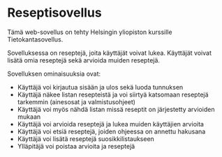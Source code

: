 # Reseptisovellus

Tämä web-sovellus on tehty Helsingin yliopiston kurssille Tietokantasovellus. 

Sovelluksessa on reseptejä, joita käyttäjät voivat lukea. Käyttäjät voivat lisätä omia reseptejä sekä arvioida muiden reseptejä. 

Sovelluksen ominaisuuksia ovat: 
* Käyttäjä voi kirjautua sisään ja ulos sekä luoda tunnuksen
* Käyttäjä näkee listan resepteistä ja voi siirtyä katsomaan reseptejä tarkemmin (ainesosat ja valmistusohjeet)
* Käyttäjä voi myös nähdä listan missä reseptit on järjestetty arvioiden mukaan
* Käyttäjä voi arvioida reseptejä ja lukea muiden käyttäjien arvioita
* Käyttäjä voi etsiä reseptejä, joiden ohjeessa on annettu hakusana
* Käyttäjä voi lisätä reseptejä suosikkilistaukseen
* Ylläpitäjä voi poistaa arvioita ja reseptejä

